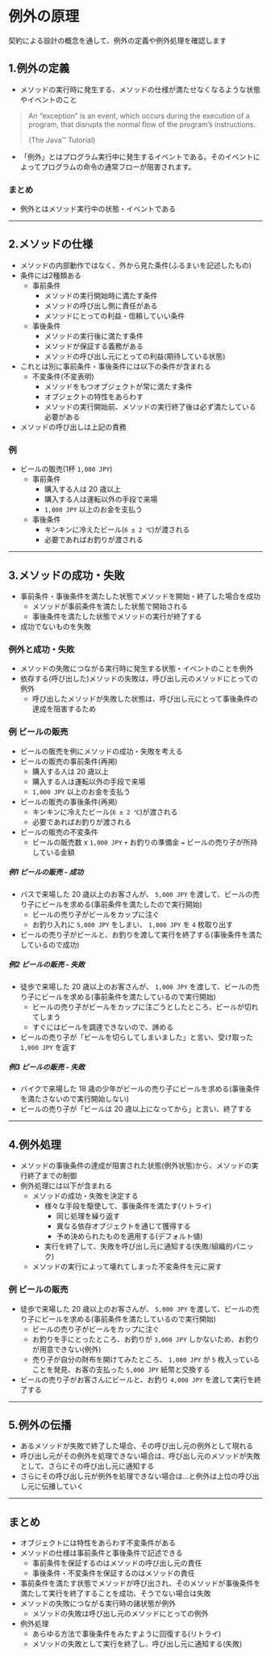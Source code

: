 例外の原理
===

契約による設計の概念を通して、例外の定義や例外処理を確認します

1.例外の定義
---

* メソッドの実行時に発生する、メソッドの仕様が満たせなくなるような状態やイベントのこと

> An “exception” is an event, which occurs during the execution of a program, that disrupts the normal flow of the program’s instructions.
>
> (The Java™ Tutorial)

* 「例外」とはプログラム実行中に発生するイベントである。そのイベントによってプログラムの命令の通常フローが阻害されます。

### まとめ

* 例外とはメソッド実行中の状態・イベントである

---

2.メソッドの仕様
---

* メソッドの内部動作ではなく、外から見た条件(ふるまいを記述したもの)
* 条件には2種類ある
  * 事前条件 
    * メソッドの実行開始時に満たす条件
    * メソッドの呼び出し側に責任がある
    * メソッドにとっての利益・信頼していい条件
  * 事後条件
    * メソッドの実行後に満たす条件
    * メソッドが保証する義務がある
    * メソッドの呼び出し元にとっての利益(期待している状態)
* これとは別に事前条件・事後条件には以下の条件が含まれる
  * 不変条件(不変表明) 
    * メソッドをもつオブジェクトが常に満たす条件
    * オブジェクトの特性をあらわす
    * メソッドの実行開始前、メソッドの実行終了後は必ず満たしている必要がある
* メソッドの呼び出しは上記の責務

### 例

* ビールの販売(1杯 `1,000 JPY`)
  * 事前条件
    * 購入する人は 20 歳以上
    * 購入する人は運転以外の手段で来場
    * `1,000 JPY` 以上のお金を支払う
  * 事後条件
    * キンキンに冷えたビール(`6 ± 2 ℃`)が渡される
    * 必要であればお釣りが渡される

---

3.メソッドの成功・失敗
---

* 事前条件・事後条件を満たした状態でメソッドを開始・終了した場合を成功
  * メソッドが事前条件を満たした状態で開始される
  * 事後条件を満たした状態でメソッドの実行が終了する
* 成功でないものを失敗

### 例外と成功・失敗

* メソッドの失敗につながる実行時に発生する状態・イベントのことを例外
* 依存する(呼び出した)メソッドの失敗は、呼び出し元のメソッドにとっての例外
  * 呼び出したメソッドが失敗した状態は、呼び出し元にとって事後条件の達成を阻害するため

### 例 ビールの販売

* ビールの販売を例にメソッドの成功・失敗を考える
* ビールの販売の事前条件(再掲)
  * 購入する人は 20 歳以上
  * 購入する人は運転以外の手段で来場
  * `1,000 JPY` 以上のお金を支払う
* ビールの販売の事後条件(再掲)
  * キンキンに冷えたビール(`6 ± 2 ℃`)が渡される
  * 必要であればお釣りが渡される
* ビールの販売の不変条件
  * ビールの販売数 x `1,000 JPY` `+` お釣りの準備金 `=` ビールの売り子が所持している金額

##### 例1 ビールの販売 - 成功

* バスで来場した 20 歳以上のお客さんが、 `5,000 JPY` を渡して、ビールの売り子にビールを求める(事前条件を満たしたので実行開始)
  * ビールの売り子がビールをカップに注ぐ
  * お釣り入れに `5,000 JPY` をしまい、 `1,000 JPY` を `4` 枚取り出す
* ビールの売り子がビールと、お釣りを渡して実行を終了する(事後条件を満たしているので成功)

##### 例2 ビールの販売 - 失敗

* 徒歩で来場した 20 歳以上のお客さんが、 `1,000 JPY` を渡して、ビールの売り子にビールを求める(事前条件を満たしているので実行開始)
  * ビールの売り子がビールをカップに注ごうとしたところ、ビールが切れてしまう
  * すぐにはビールを調達できないので、諦める
* ビールの売り子が「ビールを切らしてしまいました」と言い、受け取った `1,000 JPY` を返す

##### 例3 ビールの販売 - 失敗

* バイクで来場した 18 歳の少年がビールの売り子にビールを求める(事後条件を満たさないので実行開始しない)
* ビールの売り子が「ビールは 20 歳以上になってから」と言い、終了する

---

4.例外処理
---

* メソッドの事後条件の達成が阻害された状態(例外状態)から、メソッドの実行終了までの制御
* 例外処理には以下が含まれる
  * メソッドの成功・失敗を決定する
    * 様々な手段を駆使して、事後条件を満たす(リトライ)
      * 同じ処理を繰り返す
      * 異なる依存オブジェクトを通じて獲得する
      * 予め決められたものを適用する(デフォルト値)
    * 実行を終了して、失敗を呼び出し元に通知する(失敗/組織的パニック)
  * メソッドの実行によって壊れてしまった不変条件を元に戻す

### 例 ビールの販売

* 徒歩で来場した 20 歳以上のお客さんが、 `5,000 JPY` を渡して、ビールの売り子にビールを求める(事前条件を満たしているので実行開始)
  * ビールの売り子がビールをカップに注ぐ
  * お釣りを手にとったところ、お釣りが `3,000 JPY` しかないため、お釣りが用意できない(例外)
  * 売り子が自分の財布を開けてみたところ、 `1,000 JPY` が `5` 枚入っていることを発見、お客の支払った `5,000 JPY` 紙幣と交換する
* ビールの売り子がお客さんにビールと、お釣り `4,000 JPY` を渡して実行を終了する

---

5.例外の伝播
---

* あるメソッドが失敗で終了した場合、その呼び出し元の例外として現れる
* 呼び出し元がその例外を処理できない場合は、呼び出し元のメソッドが失敗として、さらにその呼び出し元に通知する
* さらにその呼び出し元が例外を処理できない場合は...と例外は上位の呼び出し元に伝播していく


---

まとめ
---

* オブジェクトには特性をあらわす不変条件がある
* メソッドの仕様は事前条件と事後条件で記述できる
  * 事前条件を保証するのはメソッドの呼び出し元の責任
  * 事後条件・不変条件を保証するのはメソッドの責任
* 事前条件を満たす状態でメソッドが呼び出され、そのメソッドが事後条件を満たして実行を終了することを成功、そうでない場合は失敗
* メソッドの失敗につながる実行時の諸状態が例外
  * メソッドの失敗は呼び出し元のメソッドにとっての例外
* 例外処理
  * あらゆる方法で事後条件をみたすように回復する(リトライ)
  * メソッドの失敗として実行を終了し、呼び出し元に通知する(失敗)
